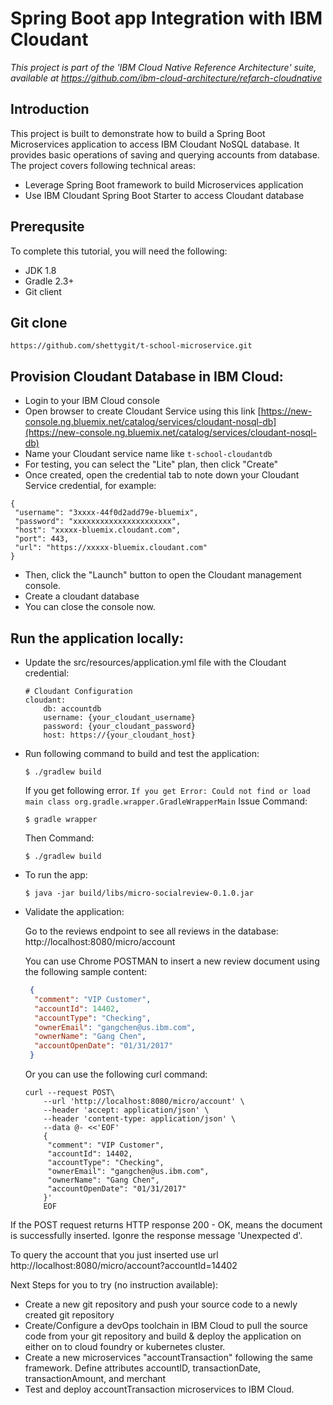 # Spring Boot app Integration with IBM Cloudant

*This project is part of the 'IBM Cloud Native Reference Architecture' suite, available at
https://github.com/ibm-cloud-architecture/refarch-cloudnative*

## Introduction

This project is built to demonstrate how to build a Spring Boot Microservices application to access IBM Cloudant NoSQL database. It provides basic operations of saving and querying accounts from database. The project covers following technical areas:

 - Leverage Spring Boot framework to build Microservices application
 - Use IBM Cloudant Spring Boot Starter to access Cloudant database

## Prerequsite
To complete this tutorial, you will need the following:

* JDK 1.8
* Gradle 2.3+
* Git client

## Git clone
`https://github.com/shettygit/t-school-microservice.git`

## Provision Cloudant Database in IBM Cloud:

* Login to your IBM Cloud console  
* Open browser to create Cloudant Service using this link [https://new-console.ng.bluemix.net/catalog/services/cloudant-nosql-db](https://new-console.ng.bluemix.net/catalog/services/cloudant-nosql-db)  
* Name your Cloudant service name like `t-school-cloudantdb`  
* For testing, you can select the "Lite" plan, then click "Create"  
* Once created, open the credential tab to note down your Cloudant Service credential, for example:

```
{
 "username": "3xxxx-44f0d2add79e-bluemix",
 "password": "xxxxxxxxxxxxxxxxxxxxxx",
 "host": "xxxxx-bluemix.cloudant.com",
 "port": 443,
 "url": "https://xxxxx-bluemix.cloudant.com"
}
```
* Then, click the "Launch" button to open the Cloudant management console.  
* Create a cloudant database
* You can close the console now.

## Run the application locally:
- Update the src/resources/application.yml file with the Cloudant credential:

    ```
    # Cloudant Configuration
    cloudant:
        db: accountdb
        username: {your_cloudant_username}
        password: {your_cloudant_password}
        host: https://{your_cloudant_host}
    ```

- Run following command to build and test the application:

    ```
    $ ./gradlew build
    ```
    If you get following error.
    `If you get Error: Could not find or load main class org.gradle.wrapper.GradleWrapperMain`
    Issue Command: 
    ```
    $ gradle wrapper
    ```
    Then Command:
    ```
    $ ./gradlew build
    ```

- To run the app:

    ```
    $ java -jar build/libs/micro-socialreview-0.1.0.jar
    ```

- Validate the application:

    Go to the reviews endpoint to see all reviews in the database: http://localhost:8080/micro/account

    You can use Chrome POSTMAN to insert a new review document using the following sample content:

    ```json
     {
      "comment": "VIP Customer",
      "accountId": 14402,
      "accountType": "Checking",
      "ownerEmail": "gangchen@us.ibm.com",
      "ownerName": "Gang Chen",
      "accountOpenDate": "01/31/2017"
     }
    ```

    Or you can use the following curl command:
    ```
    curl --request POST\
        --url 'http://localhost:8080/micro/account' \
        --header 'accept: application/json' \
        --header 'content-type: application/json' \
        --data @- <<'EOF'
        {
         "comment": "VIP Customer",
         "accountId": 14402,
         "accountType": "Checking",
         "ownerEmail": "gangchen@us.ibm.com",
         "ownerName": "Gang Chen",
         "accountOpenDate": "01/31/2017"
        }' 
        EOF
    ```
If the POST request returns HTTP response 200 - OK, means the document is successfully inserted. Igonre the response message 'Unexpected d'. 

To query the account that you just inserted use url http://localhost:8080/micro/account?accountId=14402

Next Steps for you to try (no instruction available):

* Create a new git repository and push your source code to a newly created git repository
* Create/Configure a devOps toolchain in IBM Cloud to pull the source code from your git repository and build & deploy the application on either on to cloud foundry or kubernetes cluster.
* Create a new microservices "accountTransaction" following the same framework. Define attributes accountID, transactionDate, transactionAmount, and merchant
* Test and deploy accountTransaction microservices to IBM Cloud.

